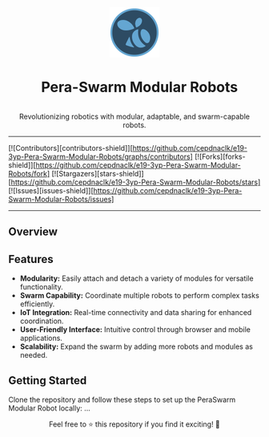 <div align="center">
  <img src="/docs/images/pera-swarm-logo.png" alt="PeraSwarm Modular Robot Logo" width="100">
  <h1 style="display: inline-block; margin-left: 20px;">Pera-Swarm Modular Robots</h1>
  <p>Revolutionizing robotics with modular, adaptable, and swarm-capable robots.</p>

</div>

___

[![Contributors][contributors-shield]][https://github.com/cepdnaclk/e19-3yp-Pera-Swarm-Modular-Robots/graphs/contributors]
[![Forks][forks-shield]][https://github.com/cepdnaclk/e19-3yp-Pera-Swarm-Modular-Robots/fork]
[![Stargazers][stars-shield]][https://github.com/cepdnaclk/e19-3yp-Pera-Swarm-Modular-Robots/stars]
[![Issues][issues-shield]][https://github.com/cepdnaclk/e19-3yp-Pera-Swarm-Modular-Robots/issues]

---

## Overview


## Features
- **Modularity:** Easily attach and detach a variety of modules for versatile functionality.
- **Swarm Capability:** Coordinate multiple robots to perform complex tasks efficiently.
- **IoT Integration:** Real-time connectivity and data sharing for enhanced coordination.
- **User-Friendly Interface:** Intuitive control through browser and mobile applications.
- **Scalability:** Expand the swarm by adding more robots and modules as needed.

## Getting Started
Clone the repository and follow these steps to set up the PeraSwarm Modular Robot locally:
...

<div align="center">
  <p>Feel free to ⭐️ this repository if you find it exciting! 🚀</p>
</div>
